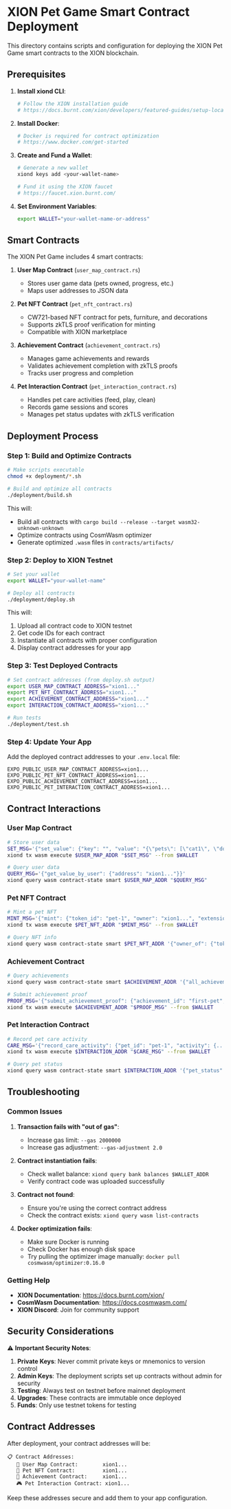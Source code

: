 # XION Pet Game Smart Contract Deployment

This directory contains scripts and configuration for deploying the XION Pet Game smart contracts to the XION blockchain.

## Prerequisites

1. **Install xiond CLI**:
   ```bash
   # Follow the XION installation guide
   # https://docs.burnt.com/xion/developers/featured-guides/setup-local-environment/interact-with-xion-chain-setup-xion-daemon
   ```

2. **Install Docker**:
   ```bash
   # Docker is required for contract optimization
   # https://www.docker.com/get-started
   ```

3. **Create and Fund a Wallet**:
   ```bash
   # Generate a new wallet
   xiond keys add <your-wallet-name>
   
   # Fund it using the XION faucet
   # https://faucet.xion.burnt.com/
   ```

4. **Set Environment Variables**:
   ```bash
   export WALLET="your-wallet-name-or-address"
   ```

## Smart Contracts

The XION Pet Game includes 4 smart contracts:

1. **User Map Contract** (`user_map_contract.rs`)
   - Stores user game data (pets owned, progress, etc.)
   - Maps user addresses to JSON data

2. **Pet NFT Contract** (`pet_nft_contract.rs`)
   - CW721-based NFT contract for pets, furniture, and decorations
   - Supports zkTLS proof verification for minting
   - Compatible with XION marketplace

3. **Achievement Contract** (`achievement_contract.rs`)
   - Manages game achievements and rewards
   - Validates achievement completion with zkTLS proofs
   - Tracks user progress and completion

4. **Pet Interaction Contract** (`pet_interaction_contract.rs`)
   - Handles pet care activities (feed, play, clean)
   - Records game sessions and scores
   - Manages pet status updates with zkTLS verification

## Deployment Process

### Step 1: Build and Optimize Contracts

```bash
# Make scripts executable
chmod +x deployment/*.sh

# Build and optimize all contracts
./deployment/build.sh
```

This will:
- Build all contracts with `cargo build --release --target wasm32-unknown-unknown`
- Optimize contracts using CosmWasm optimizer
- Generate optimized `.wasm` files in `contracts/artifacts/`

### Step 2: Deploy to XION Testnet

```bash
# Set your wallet
export WALLET="your-wallet-name"

# Deploy all contracts
./deployment/deploy.sh
```

This will:
1. Upload all contract code to XION testnet
2. Get code IDs for each contract
3. Instantiate all contracts with proper configuration
4. Display contract addresses for your app

### Step 3: Test Deployed Contracts

```bash
# Set contract addresses (from deploy.sh output)
export USER_MAP_CONTRACT_ADDRESS="xion1..."
export PET_NFT_CONTRACT_ADDRESS="xion1..."
export ACHIEVEMENT_CONTRACT_ADDRESS="xion1..."
export INTERACTION_CONTRACT_ADDRESS="xion1..."

# Run tests
./deployment/test.sh
```

### Step 4: Update Your App

Add the deployed contract addresses to your `.env.local` file:

```env
EXPO_PUBLIC_USER_MAP_CONTRACT_ADDRESS=xion1...
EXPO_PUBLIC_PET_NFT_CONTRACT_ADDRESS=xion1...
EXPO_PUBLIC_ACHIEVEMENT_CONTRACT_ADDRESS=xion1...
EXPO_PUBLIC_PET_INTERACTION_CONTRACT_ADDRESS=xion1...
```

## Contract Interactions

### User Map Contract

```bash
# Store user data
SET_MSG='{"set_value": {"key": "", "value": "{\"pets\": [\"cat1\", \"dog1\"]}"}}'
xiond tx wasm execute $USER_MAP_ADDR "$SET_MSG" --from $WALLET

# Query user data
QUERY_MSG='{"get_value_by_user": {"address": "xion1..."}}'
xiond query wasm contract-state smart $USER_MAP_ADDR "$QUERY_MSG"
```

### Pet NFT Contract

```bash
# Mint a pet NFT
MINT_MSG='{"mint": {"token_id": "pet-1", "owner": "xion1...", "extension": {"name": "Fluffy", "description": "A cute cat"}}}'
xiond tx wasm execute $PET_NFT_ADDR "$MINT_MSG" --from $WALLET

# Query NFT info
xiond query wasm contract-state smart $PET_NFT_ADDR '{"owner_of": {"token_id": "pet-1"}}'
```

### Achievement Contract

```bash
# Query achievements
xiond query wasm contract-state smart $ACHIEVEMENT_ADDR '{"all_achievements": {}}'

# Submit achievement proof
PROOF_MSG='{"submit_achievement_proof": {"achievement_id": "first-pet", "proof": {...}}}'
xiond tx wasm execute $ACHIEVEMENT_ADDR "$PROOF_MSG" --from $WALLET
```

### Pet Interaction Contract

```bash
# Record pet care activity
CARE_MSG='{"record_care_activity": {"pet_id": "pet-1", "activity": {...}, "proof": {...}}}'
xiond tx wasm execute $INTERACTION_ADDR "$CARE_MSG" --from $WALLET

# Query pet status
xiond query wasm contract-state smart $INTERACTION_ADDR '{"pet_status": {"pet_id": "pet-1"}}'
```

## Troubleshooting

### Common Issues

1. **Transaction fails with "out of gas"**:
   - Increase gas limit: `--gas 2000000`
   - Increase gas adjustment: `--gas-adjustment 2.0`

2. **Contract instantiation fails**:
   - Check wallet balance: `xiond query bank balances $WALLET_ADDR`
   - Verify contract code was uploaded successfully

3. **Contract not found**:
   - Ensure you're using the correct contract address
   - Check the contract exists: `xiond query wasm list-contracts`

4. **Docker optimization fails**:
   - Make sure Docker is running
   - Check Docker has enough disk space
   - Try pulling the optimizer image manually: `docker pull cosmwasm/optimizer:0.16.0`

### Getting Help

- **XION Documentation**: https://docs.burnt.com/xion/
- **CosmWasm Documentation**: https://docs.cosmwasm.com/
- **XION Discord**: Join for community support

## Security Considerations

⚠️ **Important Security Notes**:

1. **Private Keys**: Never commit private keys or mnemonics to version control
2. **Admin Keys**: The deployment scripts set up contracts without admin for security
3. **Testing**: Always test on testnet before mainnet deployment
4. **Upgrades**: These contracts are immutable once deployed
5. **Funds**: Only use testnet tokens for testing

## Contract Addresses

After deployment, your contract addresses will be:

```
📋 Contract Addresses:
   📜 User Map Contract:        xion1...
   🐾 Pet NFT Contract:         xion1...
   🎯 Achievement Contract:     xion1...
   🎮 Pet Interaction Contract: xion1...
```

Keep these addresses secure and add them to your app configuration.